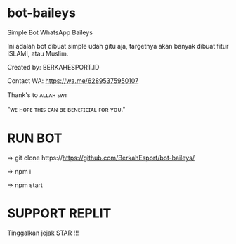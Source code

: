 # bot-baileys
Simple Bot WhatsApp Baileys

Ini adalah bot dibuat simple udah gitu aja, targetnya akan banyak dibuat fitur ISLAMI, atau Muslim.

Created by: BERKAHESPORT.ID

Contact WA: https://wa.me/62895375950107

Thank's to ᴀʟʟᴀʜ ꜱᴡᴛ

"ᴡᴇ ʜᴏᴘᴇ ᴛʜɪꜱ ᴄᴀɴ ʙᴇ ʙᴇɴᴇꜰɪᴄɪᴀʟ ꜰᴏʀ ʏᴏᴜ."

# RUN BOT

=> git clone https://https://github.com/BerkahEsport/bot-baileys/

=> npm i

=> npm start

# SUPPORT REPLIT
Tinggalkan jejak STAR !!!
